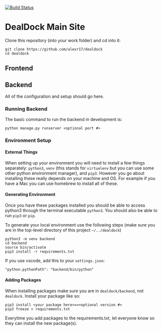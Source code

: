 [![Build Status](https://travis-ci.com/alexr17/dealdock.svg?token=eTSsnFCxpGUesGuyt7Xm&branch=master)](https://travis-ci.com/alexr17/dealdock)

# DealDock Main Site

Clone this repository (into your work folder) and cd into it:
```
git clone https://github.com/alexr17/dealdock
cd dealdock
```

## Frontend

## Backend

All of the configuration and setup should go here.

### Running Backend

The basic command to run the backend in development is:
```
python manage.py runserver <optional port #>
```

### Environment Setup

#### External Things
When setting up your environment you will need to install a few things separately: `python3`, `venv` (this stands for `virtualenv` but you can use some other python environment manager), and `pip3`. However you go about installing these really depends on your machine and OS. For example if you have a Mac you can use homebrew to install all of these.

#### Generating Environment
Once you have these packages installed you should be able to access python3 through the terminal executable `python3`. You should also be able to run `pip3` or `pip`.

To generate your local environment use the following steps (make sure you are in the top-level directory of this project `~/../dealdock`)
```
python3 -m venv backend
cd backend
source bin/activate
pip3 install -r requirements.txt
```

If you use vscode, add this to your `settings.json`:
```
"python.pythonPath": "backend/bin/python"
```

#### Adding Packages
When installing packages make sure you are in `dealdock/backend`, not `dealdock`. Install your package like so:
```
pip3 install <your package here>==<optional version #>
pip3 freeze > requirements.txt
```
Everytime you add packages to the requirements.txt, let everyone know so they can install the new package(s).